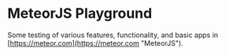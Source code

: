 # MeteorJS Playground #

Some testing of various features, functionality, and basic apps in [https://meteor.com](https://meteor.com "MeteorJS").
